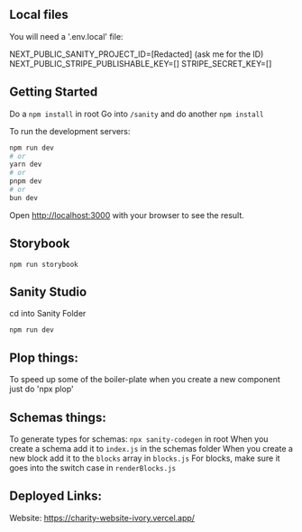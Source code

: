 ## Local files

You will need a '.env.local' file:

NEXT_PUBLIC_SANITY_PROJECT_ID=[Redacted] (ask me for the ID)
NEXT_PUBLIC_STRIPE_PUBLISHABLE_KEY=[]
STRIPE_SECRET_KEY=[]

## Getting Started

Do a `npm install` in root
Go into `/sanity` and do another `npm install`

To run the development servers:

```bash
npm run dev
# or
yarn dev
# or
pnpm dev
# or
bun dev
```

Open [http://localhost:3000](http://localhost:3000) with your browser to see the result.

## Storybook

`npm run storybook`

## Sanity Studio

cd into Sanity Folder

`npm run dev`

## Plop things:

To speed up some of the boiler-plate when you create a new component just do 'npx plop'

## Schemas things:

To generate types for schemas: `npx sanity-codegen` in root
When you create a schema add it to `index.js` in the schemas folder
When you create a new block add it to the `blocks` array in `blocks.js`
For blocks, make sure it goes into the switch case in `renderBlocks.js`


## Deployed Links:

Website: https://charity-website-ivory.vercel.app/

